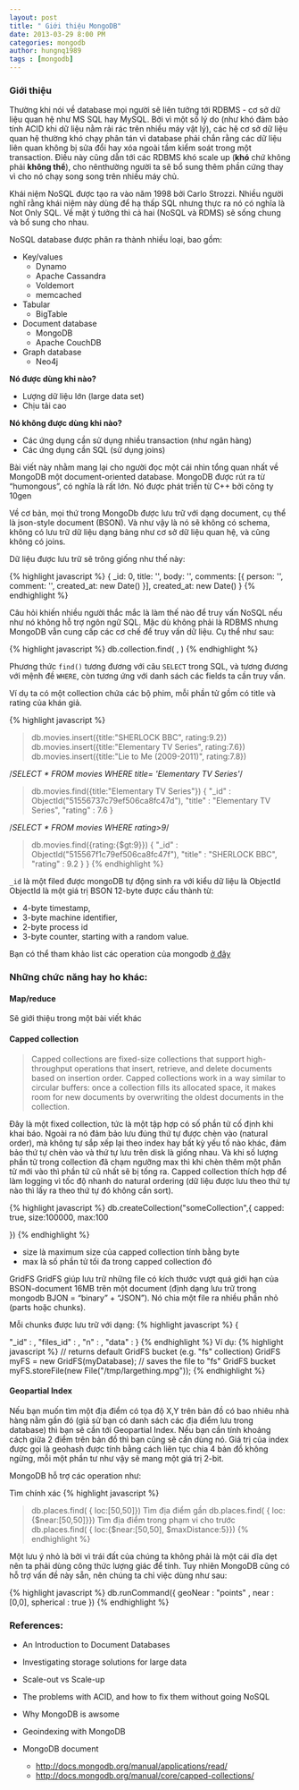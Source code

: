 ```yaml
---
layout: post
title: " Giới thiệu MongoDB"
date: 2013-03-29 8:00 PM
categories: mongodb
author: hungnq1989
tags : [mongodb]
---
```


### Giới thiệu 

Thường khi nói về database mọi người sẽ liên tưởng tới RDBMS - cơ sở dữ liệu quan hệ như MS SQL hay MySQL. Bởi vì một số lý do (như khó đảm bảo tính ACID khi dữ liệu nằm rải rác trên nhiều máy vật lý), các hệ cơ sở dữ liệu quan hệ thường khó chạy phân tán vì database phải chắn rằng các dữ liệu liên quan không bị sửa đổi hay xóa ngoài tầm kiểm soát trong một transaction. Điều này cũng dẫn tới các RDBMS khó scale up (**khó** chứ không phải **không thể**), cho nênthường người ta sẽ bổ sung thêm phần cứng thay vì cho nó chạy song song trên nhiều máy chủ.

Khái niệm NoSQL được tạo ra vào năm 1998 bởi Carlo Strozzi. Nhiều người nghĩ rằng khái niệm này dùng để hạ thấp SQL nhưng thực ra nó có nghĩa là Not Only SQL. Về mặt ý tưởng thì cả hai (NoSQL và RDMS) sẽ sống chung và bổ sung cho nhau.
<!--more-->

NoSQL database được phân ra thành nhiều loại, bao gồm:

* Key/values
  * Dynamo
  * Apache Cassandra
  * Voldemort
  * memcached
* Tabular
  * BigTable
* Document database
  * MongoDB
  * Apache CouchDB
* Graph database
  * Neo4j

**Nó được dùng khi nào?**

  * Lượng dữ liệu lớn (large data set)
  * Chịu tải cao

**Nó không được dùng khi nào?**

  * Các ứng dụng cần sử dụng nhiều transaction (như ngân hàng)
  * Các ứng dụng cần SQL (sử dụng joins)

Bài viết này nhằm mang lại cho người đọc một cái nhìn tổng quan nhất về MongoDB một document-oriented database. MongoDB được rút ra từ “humongous”, có nghĩa là rất lớn. Nó được phát triển từ C++ bởi công ty 10gen

Về cơ bản, mọi thứ trong MongoDb được lưu trữ với dạng document, cụ thể là json-style document (BSON). Và như vậy là nó sẽ không có schema, không có lưu trữ dữ liệu dạng bảng như  cơ sở dữ liệu quan hệ, và cũng không có joins.

Dữ liệu được lưu trữ sẽ trông giống như thế này:

{% highlight javascript %} 
{
  _id: 0,
  title: '',
  body: '',
  comments: [{
    person: '',
    comment: '',
    created_at: new Date()
  }],
  created_at: new Date()
}
{% endhighlight %}

Câu hỏi khiến nhiều người thắc mắc là làm thế nào để truy vấn NoSQL nếu như nó không hỗ trợ ngôn ngữ SQL. Mặc dù không phải là RDBMS nhưng MongoDB vẫn cung cấp các cơ chế để truy vấn dữ liệu. Cụ thể như sau:

{% highlight javascript %} 
db.collection.find( <query>,  )
{% endhighlight %}

Phương thức `find()` tương đương với câu `SELECT` trong SQL, và tương đương với mệnh đề `WHERE`, còn tương ứng với danh sách các fields ta cần truy vấn. 

Ví dụ ta có một collection chứa các bộ phim, mỗi phần tử gồm có title và rating của khán giả.

{% highlight javascript %} 
> db.movies.insert({title:"SHERLOCK BBC", rating:9.2})
> db.movies.insert({title:"Elementary TV Series", rating:7.6})
> db.movies.insert({title:"Lie to Me (2009-2011)", rating:7.8})

/*SELECT * FROM movies WHERE title= 'Elementary TV Series'*/

> db.movies.find({title:"Elementary TV Series"})
{
   "_id" : ObjectId("51556737c79ef506ca8fc47d"),
   "title" : "Elementary TV Series",
   "rating" : 7.6
}   

/*SELECT * FROM movies WHERE rating>9*/
> db.movies.find({rating:{$gt:9}})
{
   "_id"         : ObjectId("515567f1c79ef506ca8fc47f"),
   "title"         : "SHERLOCK BBC",
   "rating"     : 9.2 }
}
{% endhighlight %}

`_id` là một filed được mongoDB tự động sinh ra với kiểu dữ liệu là ObjectId
ObjectId là một giá trị BSON 12-byte được cấu thành từ:

* 4-byte timestamp,
* 3-byte machine identifier,
* 2-byte process id
* 3-byte counter, starting with a random value.


Bạn có thể tham khảo list các operation của mongodb [ở đây](http://docs.mongodb.org/manual/reference/operator/)

### Những chức năng hay ho khác:

#### Map/reduce
Sẽ giới thiệu trong một bài viết khác

#### Capped collection

> Capped collections are fixed-size collections that support high-throughput operations that insert, retrieve, and delete documents based on insertion order. Capped collections work in a way similar to circular buffers: once a collection fills its allocated space, it makes room for new documents by overwriting the oldest documents in the collection.

Đây là một fixed collection, tức là một tập hợp có số phần tử cố định khi khai báo. Ngoài ra nó đảm bảo lưu đúng thứ tự được chèn vào (natural order), mà không tự sắp xếp lại theo index hay bất kỳ yếu tố nào khác, đảm bảo thứ tự chèn vào và thứ tự lưu trên disk là giống nhau. Và khi số lượng phần tử trong collection đã chạm ngưỡng max thì khi chèn thêm một phần tử mới vào thì phần tử cũ nhất sẽ bị tống ra. Capped collection thích hợp để làm logging vì tốc độ nhanh do natural ordering (dữ liệu được lưu theo thứ tự nào thì lấy ra theo thứ tự đó không cần sort).

{% highlight javascript %} 
db.createCollection("someCollection",{
   capped: true,
   size:100000,
   max:100

})
{% endhighlight %}

* size là maximum size của capped collection tính bằng byte 
* max là số phần tử tối đa trong capped collection đó

GridFS
GridFS giúp lưu trữ những file có kích thước vượt quá giới hạn của BSON-document 16MB trên một document (định dạng lưu trữ trong mongodb BJON = “binary” + “JSON”). Nó chia một file ra nhiều phần nhỏ (parts hoặc chunks).

Mỗi chunks được lưu trữ với dạng:
{% highlight javascript %} 
{

 "_id" : ,
 "files_id" : ,
 "n" : ,
 "data" : 
}
{% endhighlight %}
Ví dụ: 
{% highlight javascript %} 
// returns default GridFS bucket (e.g. "fs"  collection)
GridFS myFS = new GridFS(myDatabase); 
// saves the file to "fs" GridFS bucket
myFS.storeFile(new File("/tmp/largething.mpg"));
{% endhighlight %}

#### Geopartial Index

Nếu bạn muốn tìm một địa điểm có tọa độ X,Y trên bản đồ có bao nhiêu nhà hàng nằm gần đó (giả sử bạn có danh sách các địa điểm lưu trong database) thì bạn sẽ cần tới Geopartial Index. Nếu bạn cần tính khoảng cách giữa 2 điểm trên bản đồ thì bạn cũng sẽ cần dùng nó. Giá trị của index được gọi là geohash được tính bằng cách liên tục chia 4 bản đồ không ngừng, mỗi một phần tư như vậy sẽ mang một giá trị 2-bit.

MongoDB hỗ trợ các operation như:

Tìm chính xác
{% highlight javascript %} 
> db.places.find( { loc:[50,50]}) Tìm địa điểm gần
> db.places.find( { loc:{$near:[50,50]}}) Tìm địa điểm trong phạm vi cho trước
> db.places.find( { loc:{$near:[50,50], $maxDistance:5}})
{% endhighlight %}

Một lưu ý nhỏ là bởi vì trái đất của chúng ta không phải là một cái dĩa dẹt nên ta phải dùng công thức lượng giác để tính. Tuy nhiên MongoDB cũng có hỗ trợ vấn đề này sẵn, nên chúng ta chỉ việc dùng như sau:

{% highlight javascript %} 
db.runCommand({
    geoNear : "points" ,
    near : [0,0],
    spherical :  true
})
{% endhighlight %}


### References:

* An Introduction to Document Databases
* Investigating storage solutions for large data
* Scale-out vs Scale-up
* The problems with ACID, and how to fix them without going NoSQL
* Why MongoDB is awsome
* Geoindexing with MongoDB

* MongoDB document
  * http://docs.mongodb.org/manual/applications/read/
  * http://docs.mongodb.org/manual/core/capped-collections/